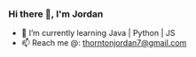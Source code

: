 ### Hi there 👋, I'm Jordan

- 🌱 I’m currently learning Java | Python | JS
- 📫 Reach me @: thorntonjordan7@gmail.com

<!--
**gititjordan/gititjordan** is a ✨ _special_ ✨ repository because its `README.md` (this file) appears on your GitHub profile.

Here are some ideas to get you started:

- 🔭 I’m currently working on ...
- 🌱 I’m currently learning ...
- 👯 I’m looking to collaborate on ...
- 🤔 I’m looking for help with ...
- 💬 Ask me about ...
- 📫 Reach me @: ...
- 😄 Pronouns: ...
- ⚡ Fun fact: ...
-->
